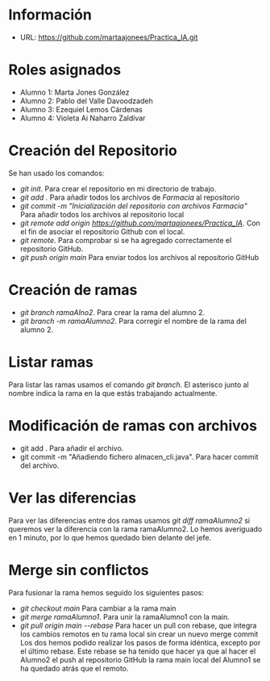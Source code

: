 # Información
- URL: https://github.com/martaajonees/Practica_IA.git

# Roles asignados
- Alumno 1: Marta Jones González
- Alumno 2: Pablo del Valle Davoodzadeh
- Alumno 3: Ezequiel Lemos Cárdenas
- Alumno 4: Violeta Ai Naharro Zaldivar


# Creación del Repositorio
Se han usado los comandos:
- _git init_. Para crear el repositorio en mi directorio de trabajo.
- _git add ._ Para añadir todos los archivos de _Farmacia_ al repositorio
- _git commit -m "Inicialización del repositorio con archivos Farmacia"_ Para añadir todos los archivos al repositorio local
- _git remote add origin https://github.com/martaajonees/Practica_IA_. Con el fin de asociar el repositorio Github con el local.
- _git remote_. Para comprobar si se ha agregado correctamente el repositorio GitHub.
- _git push origin main_ Para enviar todos los archivos al repositorio GitHub
  
# Creación de ramas
- _git branch ramaAlno2_. Para crear la rama del alumno 2.
- _git branch -m ramaAlumno2_. Para corregir el nombre de la rama del alumno 2.

# Listar ramas
Para listar las ramas usamos el comando _git branch_. El asterisco junto al nombre indica la rama en la que estás trabajando actualmente.

# Modificación de ramas con archivos
- git add . Para añadir el archivo.
- git commit -m "Añadiendo fichero almacen_cli.java". Para hacer commit del archivo.

# Ver las diferencias
Para ver las diferencias entre dos ramas usamos _git diff ramaAlumno2_ si queremos ver la diferencia con la rama ramaAlumno2. Lo hemos averiguado en 1 minuto, por lo que hemos quedado bien delante del jefe.

# Merge sin conflictos
Para fusionar la rama hemos seguido los siguientes pasos:
- _git checkout main_ Para cambiar a la rama main
- _git merge ramaAlumno1_. Para unir la ramaAlumno1 con la main.
- _git pull origin main --rebase_ Para hacer un pull con rebase, que integra los cambios remotos en tu rama local sin crear un nuevo merge commit
Los dos hemos podido realizar los pasos de forma idéntica, excepto por el último rebase. Este rebase se ha tenido que hacer ya que al hacer el Alumno2 el push al repositorio GitHub la rama main local del Alumno1 se ha quedado atrás que el remoto.
